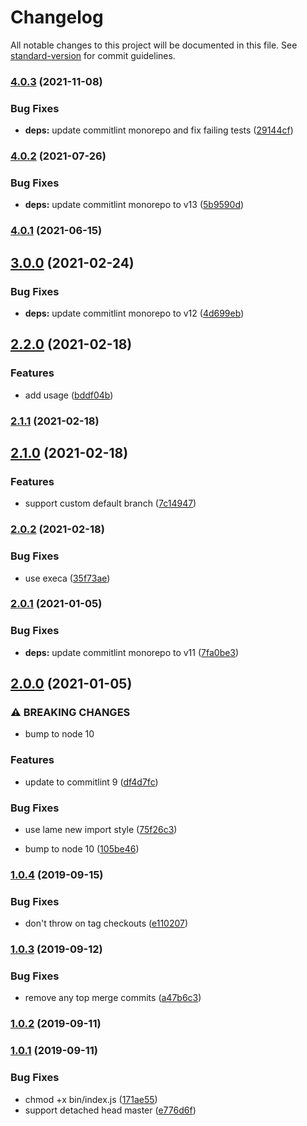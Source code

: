 # Changelog

All notable changes to this project will be documented in this file. See [standard-version](https://github.com/conventional-changelog/standard-version) for commit guidelines.

### [4.0.3](https://github.com/CrowdStrike/commitlint/compare/v4.0.2...v4.0.3) (2021-11-08)


### Bug Fixes

* **deps:** update commitlint monorepo and fix failing tests ([29144cf](https://github.com/CrowdStrike/commitlint/commit/29144cf97dc29feb3780c91c5f698067d7b848fd))

### [4.0.2](https://github.com/CrowdStrike/commitlint/compare/v4.0.1...v4.0.2) (2021-07-26)


### Bug Fixes

* **deps:** update commitlint monorepo to v13 ([5b9590d](https://github.com/CrowdStrike/commitlint/commit/5b9590df62d4e66008bbe8d4bfc4bb7a60b8774c))

### [4.0.1](https://github.com/CrowdStrike/commitlint/compare/v4.0.0...v4.0.1) (2021-06-15)

## [3.0.0](https://github.com/CrowdStrike/commitlint/compare/v2.2.0...v3.0.0) (2021-02-24)


### Bug Fixes

* **deps:** update commitlint monorepo to v12 ([4d699eb](https://github.com/CrowdStrike/commitlint/commit/4d699eb4a187d4a8ae5d35c70f57789cded9ad6b))

## [2.2.0](https://github.com/CrowdStrike/commitlint/compare/v2.1.1...v2.2.0) (2021-02-18)


### Features

* add usage ([bddf04b](https://github.com/CrowdStrike/commitlint/commit/bddf04b195b8cc0d0930fd0745744279c71c5042))

### [2.1.1](https://github.com/CrowdStrike/commitlint/compare/v2.1.0...v2.1.1) (2021-02-18)

## [2.1.0](https://github.com/CrowdStrike/commitlint/compare/v2.0.2...v2.1.0) (2021-02-18)


### Features

* support custom default branch ([7c14947](https://github.com/CrowdStrike/commitlint/commit/7c14947d2eb164067f0f4d25486fca87a28306bb))

### [2.0.2](https://github.com/CrowdStrike/commitlint/compare/v2.0.1...v2.0.2) (2021-02-18)


### Bug Fixes

* use execa ([35f73ae](https://github.com/CrowdStrike/commitlint/commit/35f73ae5e8ad53f770d7b08cc11830ac4714677c))

### [2.0.1](https://github.com/CrowdStrike/commitlint/compare/v2.0.0...v2.0.1) (2021-01-05)


### Bug Fixes

* **deps:** update commitlint monorepo to v11 ([7fa0be3](https://github.com/CrowdStrike/commitlint/commit/7fa0be3c74942dca178a1f1a9b959bb38466bf49))

## [2.0.0](https://github.com/CrowdStrike/commitlint/compare/v1.0.4...v2.0.0) (2021-01-05)


### ⚠ BREAKING CHANGES

* bump to node 10

### Features

* update to commitlint 9 ([df4d7fc](https://github.com/CrowdStrike/commitlint/commit/df4d7fc2a374c21e72fe75513d983ae04563b75c))


### Bug Fixes

* use lame new import style ([75f26c3](https://github.com/CrowdStrike/commitlint/commit/75f26c38e228c65a1621b7c9eef9aa9b8a6f33c4))


* bump to node 10 ([105be46](https://github.com/CrowdStrike/commitlint/commit/105be46c41c9bacab3c01c4f0a25c786e4dd44d5))

### [1.0.4](https://github.com/CrowdStrike/commitlint/compare/v1.0.3...v1.0.4) (2019-09-15)


### Bug Fixes

* don't throw on tag checkouts ([e110207](https://github.com/CrowdStrike/commitlint/commit/e110207))

### [1.0.3](https://github.com/CrowdStrike/commitlint/compare/v1.0.2...v1.0.3) (2019-09-12)


### Bug Fixes

* remove any top merge commits ([a47b6c3](https://github.com/CrowdStrike/commitlint/commit/a47b6c3))

### [1.0.2](https://github.com/CrowdStrike/commitlint/compare/v1.0.1...v1.0.2) (2019-09-11)

### [1.0.1](https://github.com/CrowdStrike/commitlint/compare/v1.0.0...v1.0.1) (2019-09-11)


### Bug Fixes

* chmod +x bin/index.js ([171ae55](https://github.com/CrowdStrike/commitlint/commit/171ae55))
* support detached head master ([e776d6f](https://github.com/CrowdStrike/commitlint/commit/e776d6f))
